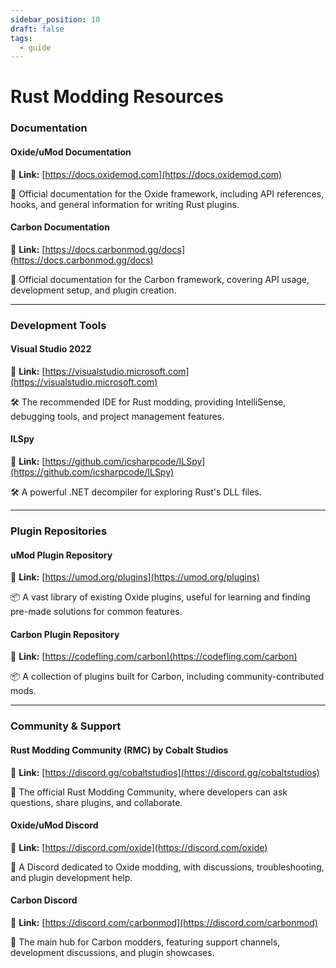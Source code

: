 ```yaml
---
sidebar_position: 10
draft: false
tags:
  - guide
---
```


# Rust Modding Resources

### Documentation

#### **Oxide/uMod Documentation**

📌 **Link:** [https://docs.oxidemod.com](https://docs.oxidemod.com)

📖 Official documentation for the Oxide framework, including API references, hooks, and general information for writing Rust plugins.

#### **Carbon Documentation**

📌 **Link:** [https://docs.carbonmod.gg/docs](https://docs.carbonmod.gg/docs)

📖 Official documentation for the Carbon framework, covering API usage, development setup, and plugin creation.

***

### Development Tools

#### **Visual Studio 2022**

📌 **Link:** [https://visualstudio.microsoft.com](https://visualstudio.microsoft.com)

🛠️ The recommended IDE for Rust modding, providing IntelliSense, debugging tools, and project management features.

#### **ILSpy**

📌 **Link:** [https://github.com/icsharpcode/ILSpy](https://github.com/icsharpcode/ILSpy)

🛠️ A powerful .NET decompiler for exploring Rust's DLL files.

***

### Plugin Repositories

#### **uMod Plugin Repository**

📌 **Link:** [https://umod.org/plugins](https://umod.org/plugins)

📦 A vast library of existing Oxide plugins, useful for learning and finding pre-made solutions for common features.

#### **Carbon Plugin Repository**

📌 **Link:** [https://codefling.com/carbon](https://codefling.com/carbon)

📦 A collection of plugins built for Carbon, including community-contributed mods.

***

### Community & Support

#### **Rust Modding Community (RMC) by Cobalt Studios**

📌 **Link:** [https://discord.gg/cobaltstudios](https://discord.gg/cobaltstudios)

💬 The official Rust Modding Community, where developers can ask questions, share plugins, and collaborate.

#### **Oxide/uMod Discord**

📌 **Link:** [https://discord.com/oxide](https://discord.com/oxide)

💬 A Discord dedicated to Oxide modding, with discussions, troubleshooting, and plugin development help.

#### **Carbon Discord**

📌 **Link:** [https://discord.com/carbonmod](https://discord.com/carbonmod)

💬 The main hub for Carbon modders, featuring support channels, development discussions, and plugin showcases.
